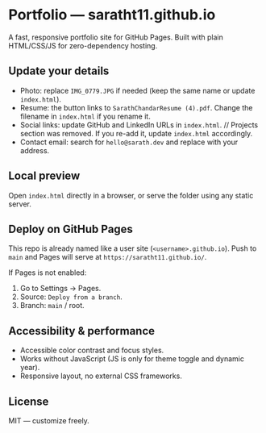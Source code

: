 # Portfolio — saratht11.github.io

A fast, responsive portfolio site for GitHub Pages. Built with plain HTML/CSS/JS for zero-dependency hosting.

## Update your details

- Photo: replace `IMG_0779.JPG` if needed (keep the same name or update `index.html`).
- Resume: the button links to `SarathChandarResume (4).pdf`. Change the filename in `index.html` if you rename it.
- Social links: update GitHub and LinkedIn URLs in `index.html`.
// Projects section was removed. If you re-add it, update `index.html` accordingly.
- Contact email: search for `hello@sarath.dev` and replace with your address.

## Local preview

Open `index.html` directly in a browser, or serve the folder using any static server.

## Deploy on GitHub Pages

This repo is already named like a user site (`<username>.github.io`). Push to `main` and Pages will serve at `https://saratht11.github.io/`.

If Pages is not enabled:
1. Go to Settings → Pages.
2. Source: `Deploy from a branch`.
3. Branch: `main` / root.

## Accessibility & performance

- Accessible color contrast and focus styles.
- Works without JavaScript (JS is only for theme toggle and dynamic year).
- Responsive layout, no external CSS frameworks.

## License

MIT — customize freely.
